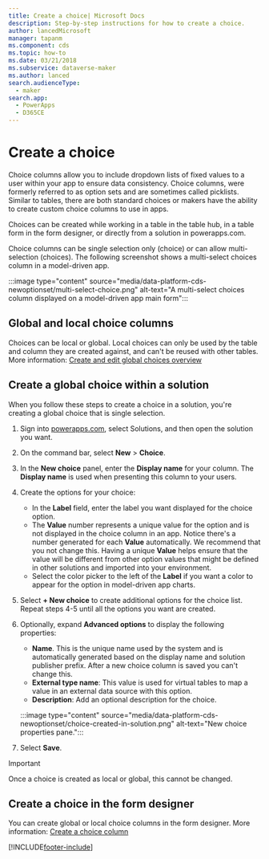 ```yaml
---
title: Create a choice| Microsoft Docs
description: Step-by-step instructions for how to create a choice.
author: lancedMicrosoft
manager: tapanm
ms.component: cds
ms.topic: how-to
ms.date: 03/21/2018
ms.subservice: dataverse-maker
ms.author: lanced
search.audienceType: 
  - maker
search.app: 
  - PowerApps
  - D365CE
---
```

# Create a choice

Choice columns allow you to include dropdown lists of fixed values to a user within your app to ensure data consistency. Choice columns, were formerly referred to as option sets and are sometimes called picklists. Similar to tables, there are both standard choices or makers have the ability to create custom choice columns to use in apps.

Choices can be created while working in a table in the table hub, in a table form in the form designer, or directly from a solution in powerapps.com.

Choice columns can be single selection only (choice) or can allow multi-selection (choices). The following screenshot shows a multi-select choices column in a model-driven app.

:::image type="content" source="media/data-platform-cds-newoptionset/multi-select-choice.png" alt-text="A multi-select choices column displayed on a model-driven app main form":::

## Global and local choice columns

Choices can be local or global. Local choices can only be used by the table and column they are created against, and can't be reused with other tables. More information: [Create and edit global choices overview](create-edit-global-option-sets.md)

## Create a global choice within a solution

When you follow these steps to create a choice in a solution, you're creating a global choice that is single selection.

1. Sign into [powerapps.com](https://make.powerapps.com/?utm_source=padocs&utm_medium=linkinadoc&utm_campaign=referralsfromdoc), select Solutions, and then open the solution you want.

1. On the command bar, select **New** > **Choice**.

1. In the **New choice** panel, enter the **Display name** for your column. The **Display name** is used when presenting this column to your users.

1. Create the options for your choice:
   - In the **Label** field, enter the label you want displayed for the choice option.
   - The **Value** number represents a unique value for the option and is not displayed in the choice column in an app. Notice there's a number generated for each **Value** automatically. We recommend that you not change this. Having a unique **Value** helps ensure that the value will be different from other option values that might be defined in other solutions and imported into your environment.
   - Select the color picker to the left of the **Label** if you want a color to appear for the option in model-driven app charts.

1. Select **+ New choice** to create additional options for the choice list. Repeat steps 4-5 until all the options you want are created.

1. Optionally, expand **Advanced options** to display the following properties:
   - **Name**. This is the unique name used by the system and is automatically generated based on the display name and solution publisher prefix. After a new choice column is saved you can't change this.
   - **External type name**: This value is used for virtual tables to map a value in an external data source with this option.
   - **Description**: Add an optional description for the choice.

   :::image type="content" source="media/data-platform-cds-newoptionset/choice-created-in-solution.png" alt-text="New choice properties pane.":::

1. Select **Save**.

> [!IMPORTANT]
> Once a choice  is created as local or global, this cannot be changed.

## Create a choice in the form designer

You can create global or local choice columns in the form designer. More information: [Create a choice column](../model-driven-apps/add-move-or-delete-fields-on-form.md#create-a-choice-column)

[!INCLUDE[footer-include](../../includes/footer-banner.md)]
